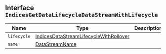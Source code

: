 ## Interface `IndicesGetDataLifecycleDataStreamWithLifecycle`

| Name | Type | Description |
| - | - | - |
| `lifecycle` | [IndicesDataStreamLifecycleWithRollover](./IndicesDataStreamLifecycleWithRollover.md) | &nbsp; |
| `name` | [DataStreamName](./DataStreamName.md) | &nbsp; |
